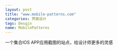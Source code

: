 ```yaml
---
layout: post
title: "www.mobile-patterns.com"
categories: 界面设计
tags: Desgin
name: MobilePatterns
---
```

一个集合IOS APP应用截图的站点，给设计师<!--break-->更多的灵感

